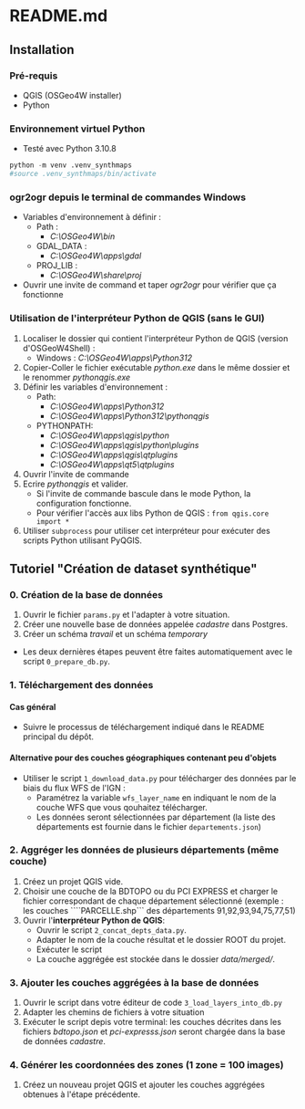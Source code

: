 # README.md

## Installation
### Pré-requis
- QGIS (OSGeo4W installer)
- Python

### Environnement virtuel Python
* Testé avec Python 3.10.8
```python
python -m venv .venv_synthmaps
#source .venv_synthmaps/bin/activate
```

### ogr2ogr depuis le terminal de commandes Windows
- Variables d'environnement à définir : 
    * Path : 
        * *C:\OSGeo4W\bin*
    * GDAL_DATA :
        * *C:\OSGeo4W\apps\gdal*
    * PROJ_LIB :
        * *C:\OSGeo4W\share\proj*
- Ouvrir une invite de command et taper *ogr2ogr* pour vérifier que ça fonctionne

### Utilisation de l'interpréteur Python de QGIS (sans le GUI)
1. Localiser le dossier qui contient l'interpréteur Python de QGIS (version d'OSGeoW4Shell) :
    * Windows : *C:\OSGeo4W\apps\Python312*
2. Copier-Coller le fichier exécutable *python.exe* dans le même dossier et le renommer *pythonqgis.exe*
3. Définir les variables d'environnement :
    * Path:
        * *C:\OSGeo4W\apps\Python312*
        * *C:\OSGeo4W\apps\Python312\pythonqgis*
    * PYTHONPATH:
        * *C:\OSGeo4W\apps\qgis\python*
        * *C:\OSGeo4W\apps\qgis\python\plugins*
        * *C:\OSGeo4W\apps\qgis\qtplugins*
        * *C:\OSGeo4W\apps\qt5\qtplugins*
4. Ouvrir l'invite de commande
5. Ecrire *pythonqgis* et valider. 
    * Si l'invite de commande bascule dans le mode Python, la configuration fonctionne.
    * Pour vérifier l'accès aux libs Python de QGIS : ```from qgis.core import *```
6. Utiliser ```subprocess``` pour utiliser cet interpréteur pour exécuter des scripts Python utilisant PyQGIS.

## Tutoriel "Création de dataset synthétique"

### 0. Création de la base de données
1. Ouvrir le fichier ```params.py``` et l'adapter à votre situation.
2. Créer une nouvelle base de données appelée *cadastre* dans Postgres.
3. Créer un schéma *travail* et un schéma *temporary* 
* Les deux dernières étapes peuvent être faites automatiquement avec le script ```0_prepare_db.py```.

### 1. Téléchargement des données

#### Cas général
* Suivre le processus de téléchargement indiqué dans le README principal du dépôt.

#### Alternative pour des couches géographiques **contenant peu d'objets**
* Utiliser le script ```1_download_data.py``` pour télécharger des données par le biais du flux WFS de l'IGN :
    * Paramétrez la variable ```wfs_layer_name``` en indiquant le nom de la couche WFS que vous qouhaitez télécharger.
    * Les données seront sélectionnées par département (la liste des départements est fournie dans le fichier ```departements.json```)

### 2. Aggréger les données de plusieurs départements (même couche)
1. Créez un projet QGIS vide.
2. Choisir une couche de la BDTOPO ou du PCI EXPRESS et charger le fichier correspondant de chaque département sélectionné (exemple : les couches ````PARCELLE.shp``` des départements 91,92,93,94,75,77,51)
3. Ouvrir l'**interpréteur Python de QGIS**:
    * Ouvrir le script ```2_concat_depts_data.py```.
    * Adapter le nom de la couche résultat et le dossier ROOT du projet.
    * Exécuter le script
    * La couche aggrégée est stockée dans le dossier *data/merged/*.

### 3. Ajouter les couches aggrégées à la base de données
1. Ouvrir le script dans votre éditeur de code ```3_load_layers_into_db.py```
2. Adapter les chemins de fichiers à votre situation
4. Exécuter le script depis votre terminal: les couches décrites dans les fichiers *bdtopo.json* et *pci-expresss.json* seront chargée dans la base de données *cadastre*.

### 4. Générer les coordonnées des zones (1 zone = 100 images)
1. Créez un nouveau projet QGIS et ajouter les couches aggrégées obtenues à l'étape précédente. 